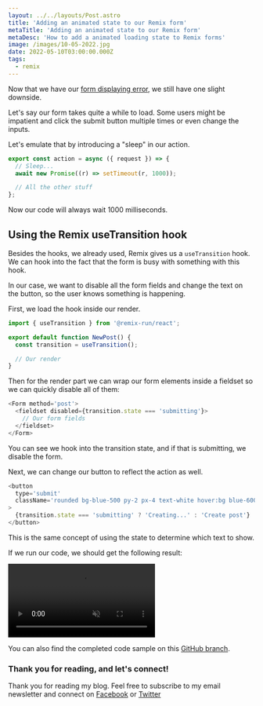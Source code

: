 ```yaml
---
layout: ../../layouts/Post.astro
title: 'Adding an animated state to our Remix form'
metaTitle: 'Adding an animated state to our Remix form'
metaDesc: 'How to add a animated loading state to Remix forms'
image: /images/10-05-2022.jpg
date: 2022-05-10T03:00:00.000Z
tags:
  - remix
---
```


Now that we have our [form displaying error](https://daily-dev-tips.com/posts/handling-errors-in-remix-forms/), we still have one slight downside.

Let's say our form takes quite a while to load. Some users might be impatient and click the submit button multiple times or even change the inputs.

Let's emulate that by introducing a "sleep" in our action.

```js
export const action = async ({ request }) => {
  // Sleep...
  await new Promise((r) => setTimeout(r, 1000));

  // All the other stuff
};
```

Now our code will always wait 1000 milliseconds.

## Using the Remix useTransition hook

Besides the hooks, we already used, Remix gives us a `useTransition` hook.
We can hook into the fact that the form is busy with something with this hook.

In our case, we want to disable all the form fields and change the text on the button, so the user knows something is happening.

First, we load the hook inside our render.

```js
import { useTransition } from '@remix-run/react';

export default function NewPost() {
  const transition = useTransition();

  // Our render
}
```

Then for the render part we can wrap our form elements inside a fieldset so we can quickly disable all of them:

```js
<Form method='post'>
  <fieldset disabled={transition.state === 'submitting'}>
    // Our form fields
  </fieldset>
</Form>
```

You can see we hook into the transition state, and if that is submitting, we disable the form.

Next, we can change our button to reflect the action as well.

```js
<button
  type='submit'
  className='rounded bg-blue-500 py-2 px-4 text-white hover:bg blue-600 focus:bg-blue-400 disabled:bg-blue-300'
>
  {transition.state === 'submitting' ? 'Creating...' : 'Create post'}
</button>
```

This is the same concept of using the state to determine which text to show.

If we run our code, we should get the following result:

<!-- ![remix-animated-state.gif](https://cdn.hashnode.com/res/hashnode/image/upload/v1651257706199/6jOPk1PmL.gif) -->
<video autoplay loop muted playsinline>
  <source src="https://res.cloudinary.com/daily-dev-tips/video/upload/v1651257690/remix-animated-state_kzbez3.webm" type="video/webm" />
  <source src="https://res.cloudinary.com/daily-dev-tips/video/upload/v1651257689/remix-animated-state_jyousg.mp4" type="video/mp4" />
</video>

You can also find the completed code sample on this [GitHub branch](https://github.com/rebelchris/remix-starter/tree/animated-state).

### Thank you for reading, and let's connect!

Thank you for reading my blog. Feel free to subscribe to my email newsletter and connect on [Facebook](https://www.facebook.com/DailyDevTipsBlog) or [Twitter](https://twitter.com/DailyDevTips1)
